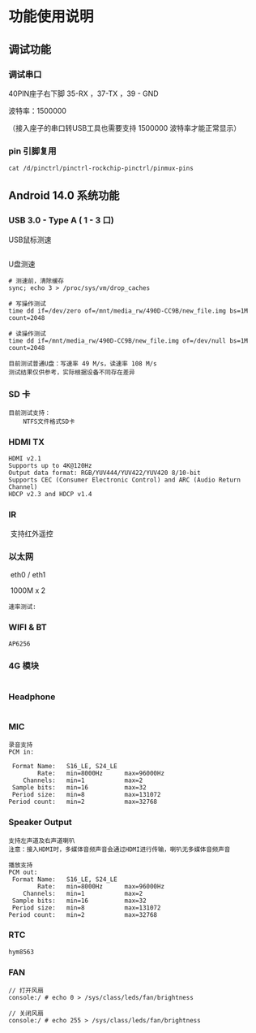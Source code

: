 # 功能使用说明



## 调试功能

### 调试串口

40PIN座子右下脚 35-RX ，37-TX  ，39 - GND

波特率：1500000 

（接入座子的串口转USB工具也需要支持 1500000 波特率才能正常显示）



### pin 引脚复用

```
cat /d/pinctrl/pinctrl-rockchip-pinctrl/pinmux-pins
```



## Android 14.0 系统功能

### USB 3.0 - Type A ( 1 - 3 口)

USB鼠标测速

```
```



U盘测速

```
# 测速前，清除缓存
sync; echo 3 > /proc/sys/vm/drop_caches

# 写操作测试
time dd if=/dev/zero of=/mnt/media_rw/490D-CC9B/new_file.img bs=1M count=2048

# 读操作测试
time dd if=/mnt/media_rw/490D-CC9B/new_file.img of=/dev/null bs=1M count=2048

目前测试普通U盘：写速率 49 M/s，读速率 108 M/s
测试结果仅供参考，实际根据设备不同存在差异
```



### SD 卡

```
目前测试支持：
	NTFS文件格式SD卡
```



### HDMI TX 

```
HDMI v2.1
Supports up to 4K@120Hz
Output data format: RGB/YUV444/YUV422/YUV420 8/10-bit
Supports CEC (Consumer Electronic Control) and ARC (Audio Return Channel)
HDCP v2.3 and HDCP v1.4
```



### IR

​		支持红外遥控



### 以太网

​		eth0 / eth1

​		1000M x 2

```
速率测试:

```



### WIFI & BT

```
AP6256
```



### 4G 模块

```
```



### Headphone

```
```



### MIC

```
录音支持
PCM in:

 Format Name:   S16_LE, S24_LE
        Rate:   min=8000Hz      max=96000Hz
    Channels:   min=1           max=2
 Sample bits:   min=16          max=32
 Period size:   min=8           max=131072
Period count:   min=2           max=32768
```



### Speaker Output

```
支持左声道及右声道喇叭
注意：接入HDMI时，多媒体音频声音会通过HDMI进行传输，喇叭无多媒体音频声音

播放支持
PCM out:
 Format Name:   S16_LE, S24_LE
        Rate:   min=8000Hz      max=96000Hz
    Channels:   min=1           max=2
 Sample bits:   min=16          max=32
 Period size:   min=8           max=131072
Period count:   min=2           max=32768
```



### RTC

```
hym8563
```



### FAN

```
// 打开风扇
console:/ # echo 0 > /sys/class/leds/fan/brightness

// 关闭风扇
console:/ # echo 255 > /sys/class/leds/fan/brightness
```



